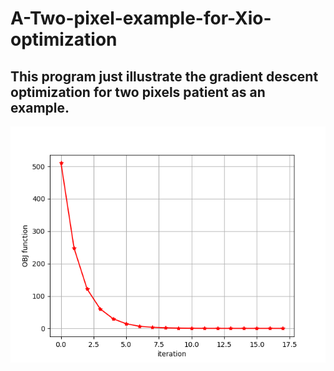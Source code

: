 # A-Two-pixel-example-for-Xio-optimization
## This program just illustrate the gradient descent optimization for two pixels patient as an example.

![alt text](https://github.com/fishdda/A-Two-pixel-example-for-Xio-optimization/blob/master/Figure_1.png)
